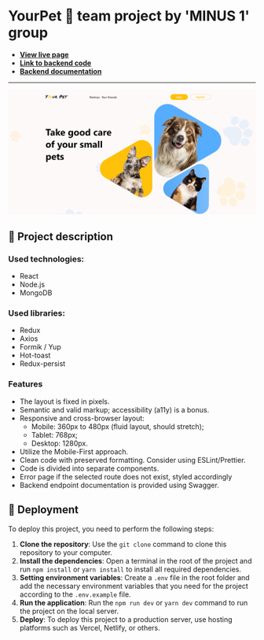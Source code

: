 # YourPet 🐾 team project by 'MINUS 1' group

- **[View live page](https://denysborysiuk.github.io/goit-team-project-03/)**
- **[Link to backend code](https://github.com/olekspyl/pets-back-end )**
- **[Backend documentation](https://pets-back-end.onrender.com/api-docs/)**

---

![Site image](./public/og-image.png)

## 📝 Project description

### Used technologies:

- React
- Node.js
- MongoDB

### Used libraries:

- Redux
- Axios
- Formik / Yup
- Hot-toast
- Redux-persist

### Features

- The layout is fixed in pixels.
- Semantic and valid markup; accessibility (a11y) is a bonus.
- Responsive and cross-browser layout:
  - Mobile: 360px to 480px (fluid layout, should stretch);
  - Tablet: 768px;
  - Desktop: 1280px.
- Utilize the Mobile-First approach.
- Clean code with preserved formatting. Consider using ESLint/Prettier.
- Code is divided into separate components.
- Error page if the selected route does not exist, styled accordingly
- Backend endpoint documentation is provided using Swagger.

## 📂 Deployment

To deploy this project, you need to perform the following steps:

1. **Clone the repository**: Use the `git clone` command to clone this
   repository to your computer.
2. **Install the dependencies**: Open a terminal in the root of the project and
   run `npm install` or `yarn install` to install all required dependencies.
3. **Setting environment variables**: Create a `.env` file in the root folder
   and add the necessary environment variables that you need for the project
   according to the `.env.example` file.
4. **Run the application**: Run the `npm run dev` or `yarn dev` command to run
   the project on the local server.
5. **Deploy**: To deploy this project to a production server, use hosting
   platforms such as Vercel, Netlify, or others.

